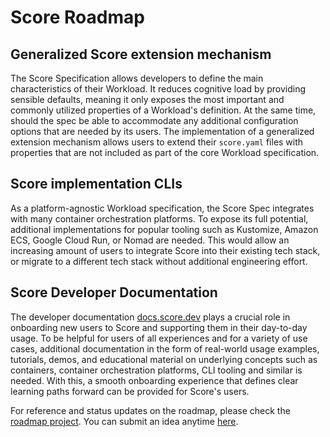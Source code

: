 # Score Roadmap

## Generalized Score extension mechanism

The Score Specification allows developers to define the main characteristics of their Workload. It reduces cognitive load by providing sensible defaults, meaning it only exposes the most important and commonly utilized properties of a Workload's definition. At the same time, should the spec be able to accommodate any additional configuration options that are needed by its users.
The implementation of a generalized extension mechanism allows users to extend their `score.yaml` files with properties that are not included as part of the core Workload specification.

## Score implementation CLIs

As a platform-agnostic Workload specification, the Score Spec integrates with many container orchestration platforms. To expose its full potential, additional implementations for popular tooling such as Kustomize, Amazon ECS, Google Cloud Run, or Nomad are needed.
This would allow an increasing amount of users to integrate Score into their existing tech stack, or migrate to a different tech stack without additional engineering effort.

## Score Developer Documentation

The developer documentation [docs.score.dev](https://docs.score.dev/docs/) plays a crucial role in onboarding new users to Score and supporting them in their day-to-day usage.
To be helpful for users of all experiences and for a variety of use cases, additional documentation in the form of real-world usage examples, tutorials, demos, and educational material on underlying concepts such as containers, container orchestration platforms, CLI tooling and similar is needed.
With this, a smooth onboarding experience that defines clear learning paths forward can be provided for Score's users.

For reference and status updates on the roadmap, please check the [roadmap project](https://github.com/orgs/score-spec/projects/1). You can submit an idea anytime [here](https://github.com/score-spec/spec/issues/new).
